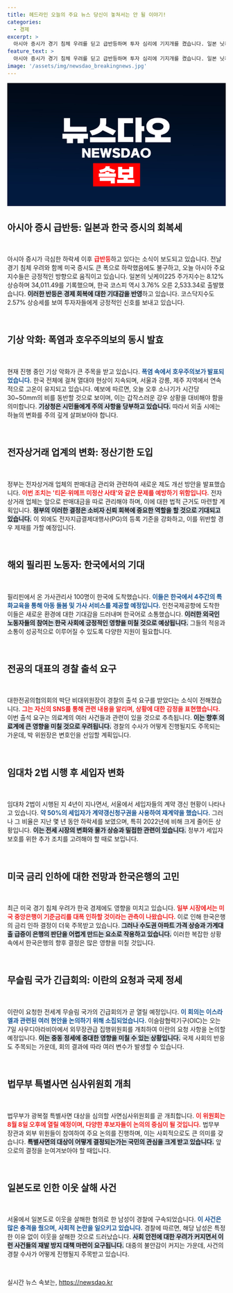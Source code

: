```yaml
---
title: 헤드라인 오늘의 주요 뉴스 당신이 놓쳐서는 안 될 이야기!
categories:
  - 경제
excerpt: >
  아시아 증시가 경기 침체 우려를 딛고 급반등하며 투자 심리에 기지개를 켰습니다. 일본 닛케이와 한국 코스피가 각각 8%와 4% 넘게 상승하는 가운데, 경제 회복의 신호탄이 될지 주목됩니다!
feature_text: >
  아시아 증시가 경기 침체 우려를 딛고 급반등하며 투자 심리에 기지개를 켰습니다. 일본 닛케이와 한국 코스피가 각각 8%와 4% 넘게 상승하는 가운데, 경제 회복의 신호탄이 될지 주목됩니다!
image: '/assets/img/newsdao_breakingnews.jpg'
---
```


<p><img src="/assets/img/newsdao_breakingnews.jpg" alt="flaretime 속보" /></p>

<h2 data-ke-size="size26">아시아 증시 급반등: 일본과 한국 증시의 회복세</h2>

<p data-ke-size="size16">&nbsp;</p>

<p>아시아 증시가 극심한 하락세 이후 <b><span style="color: #ee2323;">급반등</span></b>하고 있다는 소식이 보도되고 있습니다. 전날 경기 침체 우려와 함께 미국 증시도 큰 폭으로 하락했음에도 불구하고, 오늘 아시아 주요 지수들은 긍정적인 방향으로 움직이고 있습니다. 일본의 닛케이225 주가지수는 8.12% 상승하며 34,011.49를 기록했으며, 한국 코스피 역시 3.76% 오른 2,533.34로 출발했습니다. <b><span style="background-color: #21538527;">이러한 반등은 경제 회복에 대한 기대감을 반영</span></b>하고 있습니다. 코스닥지수도 2.57% 상승세를 보여 투자자들에게 긍정적인 신호를 보내고 있습니다.</p>

<p data-ke-size="size16">&nbsp;</p>

<h2 data-ke-size="size26">기상 악화: 폭염과 호우주의보의 동시 발효</h2>

<p data-ke-size="size16">&nbsp;</p>

<p>현재 진행 중인 기상 악화가 큰 주목을 받고 있습니다. <b><span style="color: #1a5490;">폭염 속에서 호우주의보가 발표되었습니다.</span></b> 한국 전체에 걸쳐 열대야 현상이 지속되며, 서울과 강릉, 제주 지역에서 연속적으로 고온이 유지되고 있습니다. 예보에 따르면, 오늘 오후 소나기가 시간당 30~50mm의 비를 동반할 것으로 보이며, 이는 갑작스러운 강우 상황을 대비해야 함을 의미합니다. <b><span style="background-color: #21538527;">기상청은 시민들에게 주의 사항을 당부하고 있습니다.</span></b> 따라서 외출 시에는 하늘의 변화를 주의 깊게 살펴보아야 합니다.</p>

<p data-ke-size="size16">&nbsp;</p>

<h2 data-ke-size="size26">전자상거래 업계의 변화: 정산기한 도입</h2>

<p data-ke-size="size16">&nbsp;</p>

<p>정부는 전자상거래 업체의 판매대금 관리와 관련하여 새로운 제도 개선 방안을 발표했습니다. <b><span style="color: #ee2323;">이번 조치는 '티몬·위메프 미정산 사태'와 같은 문제를 예방하기 위함입니다.</span></b> 전자상거래 업체는 앞으로 판매대금을 따로 관리해야 하며, 이에 대한 법적 근거도 마련할 계획입니다. <b><span style="background-color: #21538527;">정부의 이러한 결정은 소비자 신뢰 회복에 중요한 역할을 할 것으로 기대되고 있습니다.</span></b> 이 외에도 전자지급결제대행사(PG)의 등록 기준을 강화하고, 이를 위반할 경우 제재를 가할 예정입니다.</p>

<p data-ke-size="size16">&nbsp;</p>

<h2 data-ke-size="size26">해외 필리핀 노동자: 한국에서의 기대</h2>

<p data-ke-size="size16">&nbsp;</p>

<p>필리핀에서 온 가사관리사 100명이 한국에 도착했습니다. <b><span style="color: #1a5490;">이들은 한국에서 4주간의 특화교육을 통해 아동 돌봄 및 가사 서비스를 제공할 예정입니다.</span></b> 인천국제공항에 도착한 이들은 새로운 환경에 대한 기대감을 드러내며 한국어로 소통했습니다. <b><span style="background-color: #21538527;">이러한 외국인 노동자들의 참여는 한국 사회에 긍정적인 영향을 미칠 것으로 예상됩니다.</span></b> 그들의 적응과 소통이 성공적으로 이루어질 수 있도록 다양한 지원이 필요합니다.</p>

<p data-ke-size="size16">&nbsp;</p>

<h2 data-ke-size="size26">전공의 대표의 경찰 출석 요구</h2>

<p data-ke-size="size16">&nbsp;</p>

<p>대한전공의협의회의 박단 비대위원장이 경찰의 출석 요구를 받았다는 소식이 전해졌습니다. <b><span style="color: #ee2323;">그는 자신의 SNS를 통해 관련 내용을 알리며, 상황에 대한 감정을 표현했습니다.</span></b> 이번 출석 요구는 의료계의 여러 사건들과 관련이 있을 것으로 추측됩니다. <b><span style="background-color: #21538527;">이는 향후 의료계에 큰 영향을 미칠 것으로 우려됩니다.</span></b> 경찰의 수사가 어떻게 진행될지도 주목되는 가운데, 박 위원장은 변호인을 선임할 계획입니다.</p>

<p data-ke-size="size16">&nbsp;</p>

<h2 data-ke-size="size26">임대차 2법 시행 후 세입자 변화</h2>

<p data-ke-size="size16">&nbsp;</p>

<p>임대차 2법이 시행된 지 4년이 지나면서, 서울에서 세입자들의 계약 갱신 현황이 나타나고 있습니다. <b><span style="color: #1a5490;">약 50%의 세입자가 계약갱신청구권을 사용하여 재계약을 했습니다.</span></b> 그러나 그 비율은 지난 몇 년 동안 하락세를 보였으며, 특히 2022년에 비해 크게 줄어든 상황입니다. <b><span style="background-color: #21538527;">이는 전세 시장의 변화와 물가 상승과 밀접한 관련이 있습니다.</span></b> 정부가 세입자 보호를 위한 추가 조치를 고려해야 할 때로 보입니다.</p>

<p data-ke-size="size16">&nbsp;</p>

<h2 data-ke-size="size26">미국 금리 인하에 대한 전망과 한국은행의 고민</h2>

<p data-ke-size="size16">&nbsp;</p>

<p>최근 미국 경기 침체 우려가 한국 경제에도 영향을 미치고 있습니다. <b><span style="color: #ee2323;">일부 시장에서는 미국 중앙은행이 기준금리를 대폭 인하할 것이라는 관측이 나왔습니다.</span></b> 이로 인해 한국은행의 금리 인하 결정이 더욱 주목받고 있습니다. <b><span style="background-color: #21538527;">그러나 수도권 아파트 가격 상승과 가계대출 급증이 은행의 판단을 어렵게 만드는 요소로 작용하고 있습니다.</span></b> 이러한 복잡한 상황 속에서 한국은행의 향후 결정은 많은 영향을 미칠 것입니다.</p>

<p data-ke-size="size16">&nbsp;</p>

<h2 data-ke-size="size26">무슬림 국가 긴급회의: 이란의 요청과 국제 정세</h2>

<p data-ke-size="size16">&nbsp;</p>

<p>이란이 요청한 전세계 무슬림 국가의 긴급회의가 곧 열릴 예정입니다. <b><span style="color: #1a5490;">이 회의는 이스라엘과 관련된 여러 현안을 논의하기 위해 소집되었습니다.</span></b> 이슬람협력기구(OIC)는 오는 7일 사우디아라비아에서 외무장관급 집행위원회를 개최하여 이란의 요청 사항을 논의할 예정입니다. <b><span style="background-color: #21538527;">이는 중동 정세에 중대한 영향을 미칠 수 있는 상황입니다.</span></b> 국제 사회의 반응도 주목되는 가운데, 회의 결과에 따라 여러 변수가 발생할 수 있습니다.</p>

<p data-ke-size="size16">&nbsp;</p>

<h2 data-ke-size="size26">법무부 특별사면 심사위원회 개최</h2>

<p data-ke-size="size16">&nbsp;</p>

<p>법무부가 광복절 특별사면 대상을 심의할 사면심사위원회를 곧 개최합니다. <b><span style="color: #ee2323;">이 위원회는 8월 8일 오후에 열릴 예정이며, 다양한 후보자들이 논의의 중심이 될 것입니다.</span></b> 법무부 장관과 외부 위원들이 참여하여 주요 논의를 진행하며, 이는 사회적으로도 큰 의미를 갖습니다. <b><span style="background-color: #21538527;">특별사면의 대상이 어떻게 결정되는가는 국민의 관심을 크게 받고 있습니다.</span></b> 앞으로의 결정을 눈여겨보아야 할 때입니다.</p>

<p data-ke-size="size16">&nbsp;</p>

<h2 data-ke-size="size26">일본도로 인한 이웃 살해 사건</h2>

<p data-ke-size="size16">&nbsp;</p>

<p>서울에서 일본도로 이웃을 살해한 혐의로 한 남성이 경찰에 구속되었습니다. <b><span style="color: #1a5490;">이 사건은 많은 충격을 줬으며, 사회적 논란을 일으키고 있습니다.</span></b> 경찰에 따르면, 해당 남성은 특정한 이유 없이 이웃을 살해한 것으로 드러났습니다. <b><span style="background-color: #21538527;">사회 안전에 대한 우려가 커지면서 이런 사건들의 재발 방지 대책 마련이 요구됩니다.</span></b> 대중의 불안감이 커지는 가운데, 사건의 경찰 수사가 어떻게 진행될지 주목받고 있습니다.</p>

<p data-ke-size="size16">&nbsp;</p>
실시간 뉴스 속보는, <a href="https://newsdao.kr" rel="dofollow">https://newsdao.kr</a>


